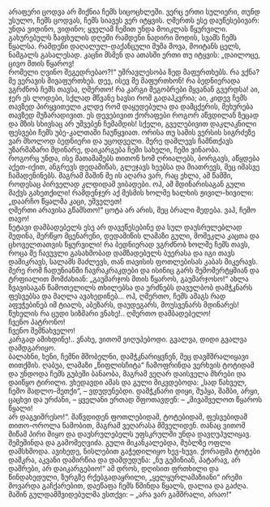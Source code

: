 არაფერი ცოდვა არ მიქნია ჩემს სიცოცხლეში. 
ვერც ერთი სულიერი, თუნდ უსულო, ჩემს ცოდვას, ჩემს სიავეს ვერ იტყვის. 
ღმერთს ესე დაუწესებივარ: უნდა ვიდინო, ვიდინო; ყველამ ჩემით უნდა მოიკლას წყურვილი. 
გახურებულს ზაფხულის დღეში რამდენი ნადირი მოდის, სვამს ჩემს წყალსა. 
რამდენი დაღალულ-დაქანცული მუშა მოვა, მოიტანს ცელს, ნამგალს გასალესად. 
კაცნი მსმენ და ათასში ერთი თუ იტყვის: „დაილოცე, ცივო მთის წყაროვ!  
რომელი ღვინო შეგედრებაო?!“ 
უმრავლესობა ზედ მაფურთხებს. 
რა ვქნა? 
მე ვერავის მივაფურთხებ. 
დეე, ისევ მე მაფურთხონ! 
რა ბედნიერადა ვგრძნობ ჩემს თავსა, ღმერთო! 
რა კარგი მეგობრები მყვანან გვერდსა! 
აი, ჯერ ეს ლოდები, სქლად მწვანე ხავსი რომ გადაჰკვრია; აი, კიდევ ჩემს თავზედ პირყვითელი კლდე რომ დაყუდებულა და დამცქერის, მეხურება თავზედ მუზარადივით. 
ეს დევებივით ქორაფები როგორ აწვდილან ზეცად და მზის სხივსაც არ უშვებენ ჩემამდის! 
სქელი, გველებივით დაკლაკნილი ფესვები ჩემს უბე-კალთაში ჩაუწყვიათ. 
ორისა თუ სამის ვერსის სიგრძეზე ვარ მხოლოდ ბედნიერი და უცოდველი. 
მერე დამლევს ჩამნთქავს უზარმაზარი მდინარე, დაიკარგება ჩემი სახელი, ჩემი ვინაობა.  
როგორც უნდა, ისე მათამაშებს თითონ ხომ ღრიალებს, ბორგავს, აწყდება აქეთ-იქით, ანგრევს დედამიწას, გლეჯავს ხეებსა და მიათრევს, მეც იმასვე ჩამადენინებს. 
მაგრამ მაშინ მე ის აღარა ვარ, რაც ეხლა, ამ წამში, როდესაც პირველად კლდიდამ ვიბადები. 
ოჰ, ამ მდინარისაგან გული მაქვს გახეთქილი! 
რამდენჯერ აქ მესმის ხოლმე ხალხის ჟივილ-ხივილი: „დაარჩო წყალმა კაცი, უშველეთ!  
ღმერთი არავისა გწამსთო!“ ცოტა არ არის, მეც ბრალი მედება. 
ვაჰ, ჩემო თავო!  
ნეტავი დამბადებელს ესე არ დავეწესებინე და სულ დაუსრულებლად მედინა, მერწყო მცენარენი, დედამიწის ლამაზი გული, მომეკლა კაცთა და ცხოველთათვის წყურვილი! 
რა ბედნიერად ვგრძნობ ხოლმე ჩემს თავს, როცა მე ჩავუვლი გასახმობად დამზადებულს ბუერასა და იგი თავს დამიკრავს, სალამს მაძლევს, თან თავისის ფოთლებისას კაბას მიკერავს. 
მერე რომ ჩადუნიანში ჩავრაკრაკდები და ისინიც გარს შემომერტყმიან და ტრფიალით მომძახიან: „გაუმარჯოს მთის წყაროს, გაუმარჯოსო!“ 
ახლა ზვავისაგან წამოთელილს თხილებსა და ურძნებს დავულბობ დამჭკნარს ფესვებსა და მაღლა ავახედინებ… 
ოჰ, ღმერთო, ჩემს ამაგს რად აფუჭებინებ იმ ტიალს, აბეზარს, დაუდეგარს, მოუსვენარს მდინარეს! 
წუხელის რა ცუდი სიზმარი ვნახე!.. 
ღმერთო დამბადებელო!  
ჩვენო პატრონო!  
ჩვენო შემნახველო!  
კარგად ამიხდინე!.. 
ვნახე, ვითომ ვიღუპებოდი. 
გვალვა, დიდი გვალვა დამდგარიყო.  
ბალახნი, ხენი, ჩემნი მშობელნი, დამჭკნარიყვნენ, მეც დავმშრალიყავი თითქმის. 
ღაბუა, ლამაზი „წიფლისჩიტა“ ჩამოფრინდა ვერხვის ტოტიდამ და უნდოდა ჩემს გუბეში ბანაობა, მაგრამ ვეღარ დაისველა მხრები და დაიწყო ტირილი. 
ვხედავდი ამას და გული მიკვდებოდა: „სად წახველ, ჩემო მადლო-მეთქი“, – ვდუდუნებდი. 
დამჭკნარი დიყი, შუპყა, შამბი, არყი, ცაცხვი და ურძანი, – ყველანი ერთად შფოთავდენ: – „მივაშველოთ წყაროს წყალი!   
არ დაგვიშრესო!“. 
მაწვდიდენ ფოთლებიდამ, ტოტებიდამ, ფესვებიდამ თითო-ოროლა ნამობით, მაგრამ ვეღარასა მშველიდენ. 
თანაც ვითომ მიწამ პირი მიყო და დაუსრულებელს უფსკრულში უნდა დავღუპულიყავ. 
შემეშინდა და გამომეღვიძა. 
გული მიკანკალებდა, შუბლზე ოფლი დამსხმოდა. 
ავიხედე, ნისლებით გაჭედილიყო ხევ-ხუვი. 
ქორაფმა ტოტები დამკრა, აკვანი დამირწია და დამდუდუნა: „ნუ გეშინიან, პატარავ, არ დაშრები, არ დაიკარგებიო!“ 
ამ დროს, დღისით ფრთხილი და წინდახედული, ზურგზე რქებგადაყრილი, „ყელყურლამაზიანი“ ირემი მოვარდა გაჩქარებით, დაეწაფა ჩემს წმინდა წყალს, დალია და გაძღა. 
მაშინ გულდამშვიდებულმა ვსთქვი: – „არა ვარ გამშრალი, არაო!“